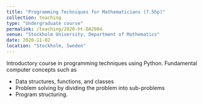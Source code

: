 ```yaml
---
title: "Programming Techniques for Mathematicians (7.5hp)"
collection: teaching
type: "Undergraduate course"
permalink: /teaching/2020-ht-DA2004
venue: "Stockholm University, Department of Mathematics"
date: 2020-11-02
location: "Stockholm, Sweden"
---
```


Introductory course in programming techniques using Python. Fundamental computer concepts such as 

* Data structures, functions, and classes
* Problem solving by dividing the problem into sub-problems
* Program structuring. 

<!-- Heading 1
======

Heading 2
======

Heading 3
====== -->